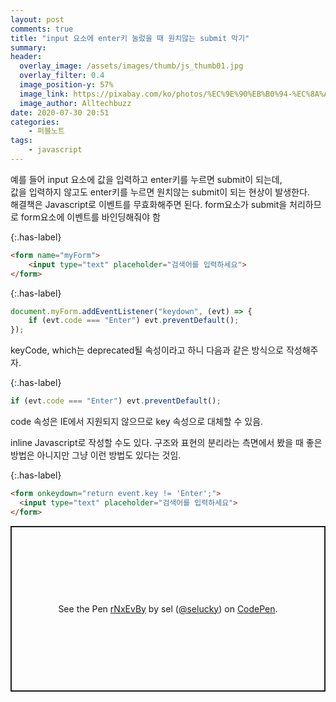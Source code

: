 ```yaml
---
layout: post
comments: true
title: "input 요소에 enter키 눌렀을 때 원치않는 submit 막기"
summary:
header:
  overlay_image: /assets/images/thumb/js_thumb01.jpg
  overlay_filter: 0.4
  image_position-y: 57%
  image_link: https://pixabay.com/ko/photos/%EC%9E%90%EB%B0%94-%EC%8A%A4%ED%81%AC%EB%A6%BD%ED%8A%B8-%ED%94%84%EB%A1%9C%EA%B7%B8%EB%9E%98%EB%A8%B8-%EC%BD%94%EB%93%9C-4523100/
  image_author: Alltechbuzz
date: 2020-07-30 20:51
categories:
    - 퍼블노트
tags:
    - javascript
---
```


예를 들어 input 요소에 값을 입력하고 enter키를 누르면 submit이 되는데,  
값을 입력하지 않고도 enter키를 누르면 원치않는 submit이 되는 현상이 발생한다.  
해결책은 Javascript로 이벤트를 무효화해주면 된다. form요소가 submit을 처리하므로 form요소에 이벤트를 바인딩해줘야 함

{:.has-label}
```html
<form name="myForm">
    <input type="text" placeholder="검색어를 입력하세요">
</form>
```

{:.has-label}
```javascript
document.myForm.addEventListener("keydown", (evt) => {
    if (evt.code === "Enter") evt.preventDefault();
});
```

keyCode, which는 deprecated될 속성이라고 하니 다음과 같은 방식으로 작성해주자.

{:.has-label}
```javascript
if (evt.code === "Enter") evt.preventDefault();
```

code 속성은 IE에서 지원되지 않으므로 key 속성으로 대체할 수 있음.

inline Javascript로 작성할 수도 있다. 구조와 표현의 분리라는 측면에서 봤을 때 좋은 방법은 아니지만 그냥 이런 방법도 있다는 것임.

{:.has-label}
```html
<form onkeydown="return event.key != 'Enter';">
  <input type="text" placeholder="검색어를 입력하세요">
</form>
```

<p class="codepen" data-height="265" data-theme-id="default" data-default-tab="js,result" data-user="selucky" data-slug-hash="rNxEvBy" style="height: 265px; box-sizing: border-box; display: flex; align-items: center; justify-content: center; border: 2px solid; margin: 1em 0; padding: 1em;" data-pen-title="rNxEvBy">
  <span>See the Pen <a href="https://codepen.io/selucky/pen/rNxEvBy">
  rNxEvBy</a> by sel (<a href="https://codepen.io/selucky">@selucky</a>)
  on <a href="https://codepen.io">CodePen</a>.</span>
</p>
<script async src="https://static.codepen.io/assets/embed/ei.js"></script>